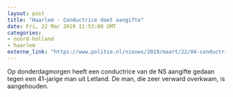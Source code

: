 ```yaml
---
layout: post
title: "Haarlem - Conductrice doet aangifte"
date: Fri, 22 Mar 2019 11:53:00 GMT
categories: 
- noord-holland 
- haarlem 
externe_link: "https://www.politie.nl/nieuws/2019/maart/22/04-conductrice-doet-aangifte.html"
---
```


Op donderdagmorgen heeft een conductrice van de NS aangifte gedaan tegen een 41-jarige man uit Letland. De man, die zeer verward overkwam, is aangehouden.
